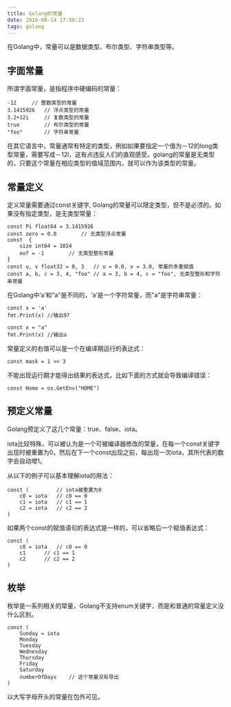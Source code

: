 ```yaml
---
title: Golang的常量
date: 2016-08-14 17:58:23
tags: golang
---
```


在Golang中，常量可以是数据类型、布尔类型、字符串类型等。

## 字面常量
所谓字面常量，是指程序中硬编码的常量：

```golang
-12		// 整数类型的常量		
3.1415926	// 浮点类型的常量
3.2+12i		// 复数类型的常量
true		// 布尔类型的常量
"foo"		// 字符串常量
```
在其它语言中，常量通常有特定的类型，例如如果要指定一个值为－12的long类型常量，需要写成－12l，这有点违反人们的直观感受。golang的常量是无类型的，只要这个常量在相应类型的值域范围内，就可以作为该类型的常量。

## 常量定义
定义常量需要通过const关键字, Golang的常量可以限定类型，但不是必须的。如果没有指定类型，是无类型常量：

```golang
const Pi float64 = 3.1415926
const zero = 0.0		// 无类型浮点常量
const  {
	size int64 = 1024
	eof = -1		// 无类型整形常量
}
const u, v float32 = 0, 3	// u = 0.0, v = 3.0, 常量的多重赋值
const a, b, c = 3, 4, "foo"	// a = 3, b = 4, c = "foo", 无类型整形和字符串常量
```

在Golang中‘a’和"a"是不同的，‘a’是一个字符常量，而"a"是字符串常量：

```golang
const x = 'a'
fmt.Print(x) //输出97

const x = "a"
fmt.Print(x) //输出a
```

常量定义的右值可以是一个在编译期运行的表达式：

```golang
const mask = 1 << 3
```

不能出现运行期才能得出结果的表达式，比如下面的方式就会导致编译错误：

```golang
const Home = os.GetEnv("HOME")
```

## 预定义常量

Golang预定义了这几个常量：true、false、iota。

iota比较特殊，可以被认为是一个可被编译器修改的常量，在每一个const关键字出现时被重置为0，然后在下一个const出现之前，每出现一次iota，其所代表的数字会自动增1。

从以下的例子可以基本理解iota的用法：

```golang
const (			// iota被重置为0
	c0 = iota 	// c0 == 0
	c1 = iota 	// c1 == 1
	c2 = iota 	// c2 == 2
)
```

如果两个const的赋值语句的表达式是一样的，可以省略后一个赋值表达式：

```golang
const (
	c0 = iota 	// c0 == 0
	c1 		// c1 == 1
	c2 		// c2 == 2
)
```

## 枚举

枚举是一系列相关的常量，Golang不支持enum关键字，而是和普通的常量定义没什么区别。

```golang
const (
	Sunday = iota
	Monday
	Tuesday
	Wednesday
	Thursday
	Friday
	Saturday
	numberOfDays	// 这个常量没有导出
)
```

以大写字母开头的常量在包外可见。